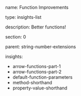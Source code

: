 name: Function Improvements

type: insights-list

description: Better functions!

section: 0

parent: string-number-extensions

insights:
  - arrow-functions-part-1
  - arrow-functions-part-2
  - default-function-parameters
  - method-shorthand
  - property-value-shorthand
